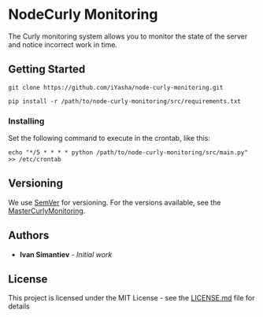 # NodeCurly Monitoring

The Curly monitoring system allows you to monitor the state of the server and notice incorrect work in time.

## Getting Started

```
git clone https://github.com/iYasha/node-curly-monitoring.git
```
```
pip install -r /path/to/node-curly-monitoring/src/requirements.txt
```

### Installing

Set the following command to execute in the crontab, like this:
```
echo "*/5 * * * * python /path/to/node-curly-monitoring/src/main.py" >> /etc/crontab
```

## Versioning

We use [SemVer](http://semver.org/) for versioning. For the versions available, see the [MasterCurlyMonitoring](https://github.com/iYasha/master-curly-monitoring/branches/all). 

## Authors

* **Ivan Simantiev** - *Initial work*

## License

This project is licensed under the MIT License - see the [LICENSE.md](LICENSE.md) file for details
